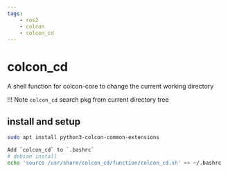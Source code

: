 ```yaml
---
tags:
    - ros2
    - colcon
    - colcon_cd
---
```


# colcon_cd

A shell function for colcon-core to change the current working directory

!!! Note
    `colcon_cd` search pkg from current directory tree

## install and setup
```bash title="apt"
sudo apt install python3-colcon-common-extensions
```

```bash title="setup"
Add `colcon_cd` to `.bashrc`
# debian install
echo 'source /usr/share/colcon_cd/function/colcon_cd.sh' >> ~/.bashrc
```